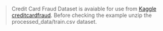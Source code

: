 > Credit Card Fraud Dataset is avaiable for use from [Kaggle creditcardfraud](https://www.kaggle.com/mlg-ulb/creditcardfraud).
> Before checking the example unzip the processed_data/train.csv dataset.

